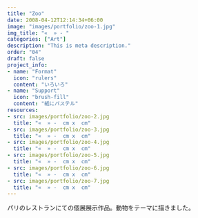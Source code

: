 ```yaml
---
title: "Zoo"
date: 2008-04-12T12:14:34+06:00
image: "images/portfolio/zoo-1.jpg"
img_title: "«  » - "
categories: ["Art"]
description: "This is meta description."
order: "04"
draft: false
project_info:
- name: "Format"
  icon: "rulers"
  content: "いろいろ"
- name: "Support"
  icon: "brush-fill"
  content: "紙にパステル"
resources:
- src: images/portfolio/zoo-2.jpg
  title: "«  » -  cm x  cm"
- src: images/portfolio/zoo-3.jpg
  title: "«  » -  cm x  cm"
- src: images/portfolio/zoo-4.jpg
  title: "«  » -  cm x  cm"
- src: images/portfolio/zoo-5.jpg
  title: "«  » -  cm x  cm"
- src: images/portfolio/zoo-6.jpg
  title: "«  » -  cm x  cm"
- src: images/portfolio/zoo-7.jpg
  title: "«  » -  cm x  cm"  
---
```

パリのレストランにての個展展示作品。動物をテーマに描きました。
